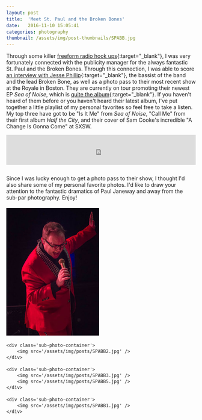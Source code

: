 ```yaml
---
layout: post
title:  'Meet St. Paul and the Broken Bones'
date:   2016-11-10 15:05:41
categories: photography
thumbnail: /assets/img/post-thumbnails/SPABB.jpg
---
```


Through some killer [freeform radio hook ups](http://www.wmfo.org/){:target="_blank"}, I was very fortunately connected with the publicity manager for the always fantastic St. Paul and the Broken Bones. Through this connection, I was able to score [an interview with Jesse Phillip](https://www.wmfo.org/?p=3043){:target="_blank"}, the bassist of the band and the lead Broken Bone, as well as a photo pass to their most recent show at the Royale in Boston. They are currently on tour promoting their newest EP *Sea of Noise*, which is [quite the album](http://www.npr.org/2016/09/01/491941924/first-listen-st-paul-the-broken-bones-sea-of-noise){:target="_blank"}. If you haven't heard of them before or you haven't heard their latest album, I've put together a little playlist of my personal favorites so feel free to take a listen. My top three have got to be "Is It Me" from *Sea of Noise*, "Call Me" from their first album *Half the City*, and their cover of Sam Cooke's incredible "A Change Is Gonna Come" at SXSW.

<iframe src="https://embed.spotify.com/?uri=spotify%3Auser%3A129874447%3Aplaylist%3A7hGQWWVIqtbsSQ0zyxk7FN" width="100% !important" height="80px !important" frameborder="0" allowtransparency="true" style="margin-bottom:10px"></iframe>

Since I was lucky enough to get a photo pass to their show, I thought I'd also share some of my personal favorite photos. I'd like to draw your attention to the fantastic dramatics of Paul Janeway and away from the sub-par photography. Enjoy!

<style>
    .photo-container {
    }

    .photo-container img {
        margin: 0;
        padding: 5px 5px 0 0;
    }

    .sub-photo-container {
        width: 49%;
        display: inline-block;
        vertical-align: top;
    }

</style>

<div class='photo-container'>
    <div class='sub-photo-container'>
        <img src='/assets/img/posts/SPABB4.jpg' />
    </div>

    <div class='sub-photo-container'>
        <img src='/assets/img/posts/SPABB2.jpg' />
    </div>

    <div class='sub-photo-container'>
        <img src='/assets/img/posts/SPABB3.jpg' />
        <img src='/assets/img/posts/SPABB5.jpg' />
    </div>

    <div class='sub-photo-container'>
        <img src='/assets/img/posts/SPABB1.jpg' />
    </div>
</div>